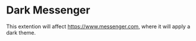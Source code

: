 # Dark Messenger
This extention will affect <https://www.messenger.com>, where it will apply a dark theme.
